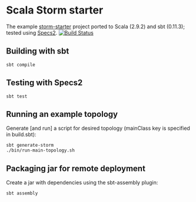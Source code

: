 # Scala Storm starter

The example [storm-starter](https://github.com/nathanmarz/storm-starter) project ported to Scala (2.9.2) and sbt (0.11.3); tested using [Specs2](http://etorreborre.github.com/specs2/). [![Build Status](https://secure.travis-ci.org/paulfryzel/scala-storm-starter.png?branch=master)](http://travis-ci.org/paulfryzel/scala-storm-starter)


## Building with sbt

    sbt compile
    
## Testing with Specs2

    sbt test

## Running an example topology

Generate [and run] a script for desired topology (mainClass key is specified in build.sbt):

    sbt generate-storm
    ./bin/run-main-topology.sh
    
## Packaging jar for remote deployment

Create a jar with dependencies using the sbt-assembly plugin:

    sbt assembly